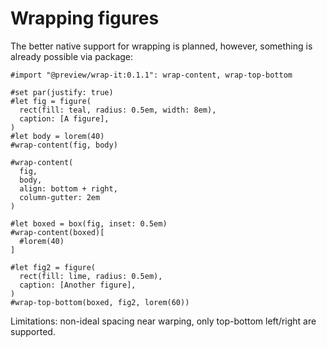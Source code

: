 # Wrapping figures

The better native support for wrapping is planned, however, something is already possible via package:

```typ
#import "@preview/wrap-it:0.1.1": wrap-content, wrap-top-bottom

#set par(justify: true)
#let fig = figure(
  rect(fill: teal, radius: 0.5em, width: 8em),
  caption: [A figure],
)
#let body = lorem(40)
#wrap-content(fig, body)

#wrap-content(
  fig,
  body,
  align: bottom + right,
  column-gutter: 2em
)

#let boxed = box(fig, inset: 0.5em)
#wrap-content(boxed)[
  #lorem(40)
]

#let fig2 = figure(
  rect(fill: lime, radius: 0.5em),
  caption: [Another figure],
)
#wrap-top-bottom(boxed, fig2, lorem(60))
```

<div class="warning">Limitations: non-ideal spacing near warping, only top-bottom left/right are supported.</div>